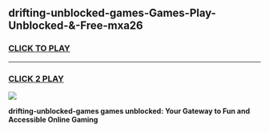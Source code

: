
## drifting-unblocked-games-Games-Play-Unblocked-&-Free-mxa26
<h3>
<a href="https://premium76.site?title=drifting-unblocked-games&ref=24A">CLICK TO PLAY</a></h3>
<hr>

<h3>
<a href="https://premium76.site?title=drifting-unblocked-games&ref=24A">CLICK 2 PLAY</a>
  
</h3>

<a href="https://premium76.site?title=drifting-unblocked-games&ref=24A"><img src="https://clearcache.store/games.png"></a>


**drifting-unblocked-games games unblocked: Your Gateway to Fun and Accessible Online Gaming**

